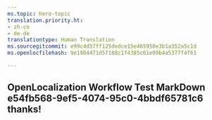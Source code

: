 ```yaml
---
ms.topic: hero-topic
translation.priority.ht:
- zh-cn
- de-de
translationtype: Human Translation
ms.sourcegitcommit: e99c4d57ff125dedce15e465950e3b1a352a5c1d
ms.openlocfilehash: 9e1984471d5f188c1f4385c61e99b4a5377f4f61

---
```

## OpenLocalization Workflow Test MarkDown e54fb568-9ef5-4074-95c0-4bbdf65781c6 thanks!



<!--HONumber=Jul16_HO4-->


